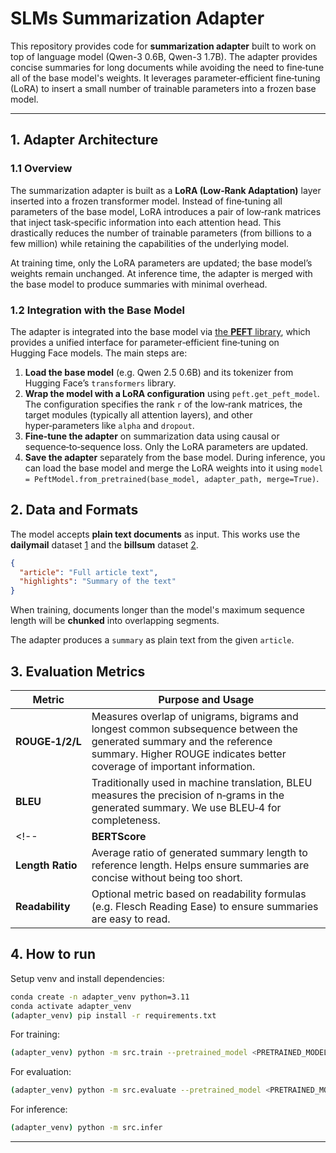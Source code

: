 # SLMs Summarization Adapter

This repository provides code for **summarization adapter** built to work on top of language model (Qwen-3 0.6B, Qwen-3 1.7B).  The adapter provides concise summaries for long documents while avoiding the need to fine‑tune all of the base model's weights.  It leverages parameter‑efficient fine‑tuning (LoRA) to insert a small number of trainable parameters into a frozen base model. 

---

## 1. Adapter Architecture

### 1.1 Overview

The summarization adapter is built as a **LoRA (Low‑Rank Adaptation)** layer inserted into a frozen transformer model.  Instead of fine‑tuning all parameters of the base model, LoRA introduces a pair of low‑rank matrices that inject task‑specific information into each attention head.  This drastically reduces the number of trainable parameters (from billions to a few million) while retaining the capabilities of the underlying model.

At training time, only the LoRA parameters are updated; the base model’s weights remain unchanged.  At inference time, the adapter is merged with the base model to produce summaries with minimal overhead.

### 1.2 Integration with the Base Model

The adapter is integrated into the base model via [the **PEFT** library](https://github.com/huggingface/peft), which provides a unified interface for parameter‑efficient fine‑tuning on Hugging Face models.  The main steps are:

1. **Load the base model** (e.g. Qwen 2.5 0.6B) and its tokenizer from Hugging Face’s `transformers` library.
2. **Wrap the model with a LoRA configuration** using `peft.get_peft_model`.  The configuration specifies the rank `r` of the low‑rank matrices, the target modules (typically all attention layers), and other hyper‑parameters like `alpha` and `dropout`.
3. **Fine‑tune the adapter** on summarization data using causal or sequence‑to‑sequence loss.  Only the LoRA parameters are updated.
4. **Save the adapter** separately from the base model.  During inference, you can load the base model and merge the LoRA weights into it using `model = PeftModel.from_pretrained(base_model, adapter_path, merge=True)`.

<!-- ### 1.3 Key Components

| Component            | Description                                                                                                                                                                                                                                        |
|----------------------|----------------------------------------------------------------------------------------------------------------------------------------------------------------------------------------------------------------------------------------------------|
| **Base Model**       | A pretrained transformer used as the backbone.  The default demonstration uses `google/flan‑t5‑small` to minimise resources, but you can swap it with `Qwen/QWen‑VL‑Chat‑3B`, `meta‑llama/Llama‑3‑3b‑chat`, or `mistralai/Mistral‑7B‑Instruct` when training on a machine with a GPU. |
| **Tokenizer**        | Converts raw text into tokens.  The same tokenizer as the base model must be used for both training and inference.                                                                                                                                |
| **LoRA Adapter**     | A set of small low‑rank matrices inserted into the attention projections of the base model.  Each LoRA layer has rank `r` (e.g. 8 or 16) and scales updates by a factor `alpha/r`.                                                              |
| **Training Loop**    | Implements supervised fine‑tuning on summarization data.  It handles batching, tokenisation, padding, forward/backward passes and optimiser steps.  Only the LoRA parameters require gradients.            |
| **Evaluation Module**| Computes metrics such as ROUGE‑1/2/L, BLEU and BERTScore on a validation set.  It can compare the adapter’s outputs with those of the base model to quantify improvements.                                |
| **Data Preprocessor**| Reads raw documents, optionally truncates/segments long documents, and converts them into the expected JSON format.  It can also split the dataset into train/validation/test splits.                        |

### 1.4 Rationale and Advantages

* **Parameter Efficiency:**  Fine‑tuning the full 3B base model is expensive.  LoRA reduces the number of trainable parameters by orders of magnitude, which makes it feasible to run on consumer GPUs or even CPU with small models.
* **Modularity:**  The adapter is saved separately and can be applied to multiple base models.  You can train different adapters for different domains without duplicating the entire model.
* **Compatibility:**  Because the base model is frozen, you preserve its capabilities and mitigate catastrophic forgetting.  The same training script can be reused across QWen, Llama, Mistral or other architectures supported by `transformers`.

--- -->

## 2. Data and Formats

The model accepts **plain text documents** as input. This works use the **dailymail** dataset [1] and the **billsum** dataset [2].

[1]: https://huggingface.co/datasets/abisee/cnn_dailymail "CNN Dailymail · Datasets at Hugging Face"
[2]: https://huggingface.co/datasets/FiscalNote/billsum "FiscalNote/billsum · Datasets at Hugging Face"


```json
{
  "article": "Full article text",
  "highlights": "Summary of the text"
}
```

When training, documents longer than the model's maximum sequence length will be **chunked** into overlapping segments.

The adapter produces a ```summary``` as plain text from the given ```article```. 

## 3. Evaluation Metrics

| Metric            | Purpose and Usage                                                                                                                                                                                                     |
|-------------------|----------------------------------------------------------------------------------------------------------------------------------------------------------------------------------------------------------------------|
| **ROUGE‑1/2/L**   | Measures overlap of unigrams, bigrams and longest common subsequence between the generated summary and the reference summary.  Higher ROUGE indicates better coverage of important information.                      |
| **BLEU**          | Traditionally used in machine translation, BLEU measures the precision of n‑grams in the generated summary.  We use BLEU‑4 for completeness.                                                                        |
<!-- | **BERTScore**     | Computes similarity in embedding space using a pretrained BERT model.  It captures semantic similarity beyond exact n‑gram overlap.                                                                                  |
| **Length Ratio**  | Average ratio of generated summary length to reference length.  Helps ensure summaries are concise without being too short.                                                                                          |
| **Readability**   | Optional metric based on readability formulas (e.g. Flesch Reading Ease) to ensure summaries are easy to read.                                                                                                      | -->

<!-- During evaluation, we compare the adapter’s metrics against those of the base model.  Improvements in ROUGE and BERTScore indicate that the adapter is effectively capturing salient information.  Length ratio and readability help tune hyper‑parameters such as maximum summary length and `temperature` during generation. -->

## 4. How to run

Setup venv and install dependencies:
```bash
conda create -n adapter_venv python=3.11
conda activate adapter_venv
(adapter_venv) pip install -r requirements.txt
```

For training:
```bash
(adapter_venv) python -m src.train --pretrained_model <PRETRAINED_MODEL>
```

For evaluation:
```bash
(adapter_venv) python -m src.evaluate --pretrained_model <PRETRAINED_MODEL> --output_model <OUTPUT_MODEL_PATH>
```

For inference:
```bash
(adapter_venv) python -m src.infer
```
<!-- ## 6. Challenges and Solutions

| Challenge                        | Mitigation                                                                                                                                                                                         |
|---------------------------------|----------------------------------------------------------------------------------------------------------------------------------------------------------------------------------------------------|
| **Long Documents**              | Transformer models have a fixed context length (e.g. 4k tokens).  Long documents must be segmented.  Use the preprocessing script to split documents into overlapping windows, generate segment summaries, then recursively summarise. |
| **Memory Constraints**          | Large base models (3B parameters) require significant GPU memory.  Use quantisation (8‑bit or 4‑bit with `bitsandbytes`), gradient checkpointing and low‑rank adaptation.  Alternatively, train on a smaller model for prototyping.     |
| **Hallucination**               | Base models may introduce factual errors.  Consider using factual consistency metrics (e.g. QAG or FactCC) and penalise hallucination via reinforcement learning or post‑editing.                                                  |
| **Evaluation Metric Limitations**| ROUGE and BLEU may not fully capture semantic correctness.  Use BERTScore or human evaluation when possible.  Provide multiple metrics to get a comprehensive view of performance.                                              |
| **Domain Mismatch**             | If training on news data and deploying on scientific articles, summaries may not generalise.  To mitigate, train separate adapters per domain or use multi‑domain training.                                                         | -->

---
